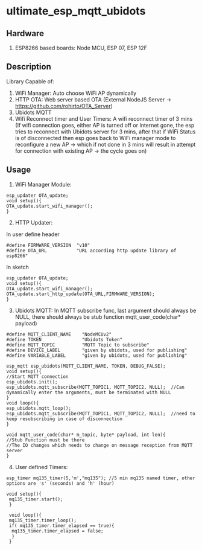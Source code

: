 # ultimate_esp_mqtt_ubidots

## Hardware
1. ESP8266 based boards: Node MCU, ESP 07, ESP 12F

## Description
Library Capable of:
1. WiFi Manager: Auto choose WiFi AP dynamically 
2. HTTP OTA: Web server based OTA (External NodeJS Server -> https://github.com/rohirto/OTA_Server)
3. Ubidots MQTT 
4. Wifi Reconnect timer and User Timers: A wifi reconnect timer of 3 mins (If wifi connection goes, either AP is turned off or Internet gone, the esp tries to reconnect with Ubidots server for 3 mins, after that if WiFi Status is of disconnected then esp goes back to WiFi manager mode to reconfigure a new AP -> which if not done in 3 mins will result in attempt for connection with existing AP -> the cycle goes on)

## Usage 
1. WiFi Manager Module: 
  ```
  esp_updater OTA_update;
  void setup(){
  OTA_update.start_wifi_manager();
  }
  ```
2. HTTP Updater: 
  
  In user define header 
  ```
  #define FIRMWARE_VERSION  "v10"
  #define OTA_URL           "URL according http update library of esp8266"
  ```
  
  In sketch
  ```
  esp_updater OTA_update;
  void setup(){
  OTA_update.start_wifi_manager();
  OTA_update.start_http_update(OTA_URL,FIRMWARE_VERSION);
  }
  ```
3. Ubidots MQTT: In MQTT subscribe func, last argument should always be NULL, there should always be stub function mqtt_user_code(char* payload)
  ```
  #define MQTT_CLIENT_NAME    "NodeMCUv2"
  #define TOKEN               "Ubidots Token"
  #define MQTT_TOPIC          "MQTT Topic to subscribe"
  #define DEVICE_LABEL        "given by ubidots, used for publishing"
  #define VARIABLE_LABEL      "given by ubidots, used for publishing"
  
  esp_mqtt esp_ubidots(MQTT_CLIENT_NAME, TOKEN, DEBUG_FALSE);  
  void setup(){
  //Start MQTT connection
  esp_ubidots.init();
  esp_ubidots.mqtt_subscribe(MQTT_TOPIC1, MQTT_TOPIC2, NULL);  //Can dynamically enter the arguments, must be terminated with NULL
  }
  void loop(){
  esp_ubidots.mqtt_loop();
  esp_ubidots.mqtt_subscribe(MQTT_TOPIC1, MQTT_TOPIC2, NULL);  //need to keep resubscribing in case of disconnection
  }
  
  void mqtt_user_code(char* m_topic, byte* payload, int len){
  //Stub Function must be there
  //The IO changes which needs to change on message reception from MQTT server
  }
  ```
4. User defined Timers:
  
  ```
  esp_timer mq135_timer(5,'m',"mq135"); //5 min mq135 named timer, other options are 's' (seconds) and 'h' (hour)
  
  void setup(){
   mq135_timer.start();
   }
   
   void loop(){
   mq135_timer.timer_loop();
   if( mq135_timer.timer_elapsed == true){
    mq135_timer.timer_elapsed = false;
    }
   }
  ```
  
  
  
  
  

  
